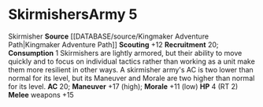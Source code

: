 ﻿---
ac: '20'
hp: '4'
id: '3'
level: '5'
name: Skirmishers
rarity: Common
rus_type_level: null
source: '[[DATABASE/source/Kingmaker Adventure Path|Kingmaker Adventure Path]]'
trait:
- '[[DATABASE/trait/Skirmisher|Skirmisher]]'
type: Warfare Army

---
# Skirmishers<span class="item-type">Army 5</span>

<span class="item-trait">Skirmisher</span>
**Source** [[DATABASE/source/Kingmaker Adventure Path|Kingmaker Adventure Path]]
**Scouting** +12
**Recruitment** 20; **Consumption** 1
Skirmishers are lightly armored, but their ability to move quickly and to focus on individual tactics rather than working as a unit make them more resilient in other ways. A skirmisher army's AC is two lower than normal for its level, but its Maneuver and Morale are two higher than normal for its level.
**AC** 20; **Maneuver** +17 (high); **Morale** +11 (low)
**HP** 4 (RT 2)
**Melee** weapons +15